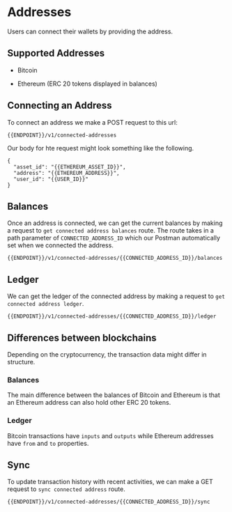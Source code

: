 # Addresses

Users can connect their wallets by providing the address.

## Supported Addresses

* Bitcoin

* Ethereum (ERC 20 tokens displayed in balances)

## Connecting an Address

To connect an address we make a POST request to this url:

```
{{ENDPOINT}}/v1/connected-addresses
```

Our body for hte request might look something like the following.

```
{ 
  "asset_id": "{{ETHEREUM_ASSET_ID}}",
  "address": "{{ETHEREUM_ADDRESS}}",
  "user_id": "{{USER_ID}}"
}
```

## Balances

Once an address is connected, we can get the current balances by making a request to `get connected address balances` route. The route takes in a path parameter of `CONNECTED_ADDRESS_ID` which our Postman automatically set when we connected the address.

```
{{ENDPOINT}}/v1/connected-addresses/{{CONNECTED_ADDRESS_ID}}/balances
```

## Ledger

We can get the ledger of the connected address by making a request to `get connected address ledger`.

```
{{ENDPOINT}}/v1/connected-addresses/{{CONNECTED_ADDRESS_ID}}/ledger
```

## Differences between blockchains

Depending on the cryptocurrency, the transaction data might differ in structure.

### Balances

The main difference between the balances of Bitcoin and Ethereum is that an Ethereum address can also hold other ERC 20 tokens.

### Ledger

Bitcoin transactions have `inputs` and `outputs` while Ethereum addresses have `from` and `to` properties.


## Sync

To update transaction history with recent activities, we can make a GET request to `sync connected address` route.

```
{{ENDPOINT}}/v1/connected-addresses/{{CONNECTED_ADDRESS_ID}}/sync
```